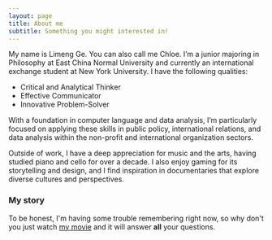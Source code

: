 ```yaml
---
layout: page
title: About me
subtitle: Something you might interested in!
---
```


My name is Limeng Ge. You can also call me Chloe. I’m a junior majoring in Philosophy at East China Normal University and currently an international exchange student at New York University. I have the following qualities:

- Critical and Analytical Thinker
- Effective Communicator
- Innovative Problem-Solver

With a foundation in computer language and data analysis, I’m particularly focused on applying these skills in public policy, international relations, and data analysis within the non-profit and international organization sectors. 

Outside of work, I have a deep appreciation for music and the arts, having studied piano and cello for over a decade. I also enjoy gaming for its storytelling and design, and I find inspiration in documentaries that explore diverse cultures and perspectives.

### My story

To be honest, I'm having some trouble remembering right now, so why don't you just watch [my movie](https://en.wikipedia.org/wiki/The_Princess_Bride_%28film%29) and it will answer **all** your questions.
